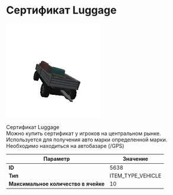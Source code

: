# Сертификат Luggage

![Item Image](../img/5638.webp?raw=true)

Сертификат Luggage<br>Можно купить сертификат у игроков на центральном рынке.<br>Используется для получения авто марки определенной марки.<br>Необходимо находиться на автобазаре (/GPS)


| Параметр | Значение |
|----------|----------|
| **ID** | 5638 |
| **Тип** | ITEM_TYPE_VEHICLE |
| **Максимальное количество в ячейке** | 10 |

